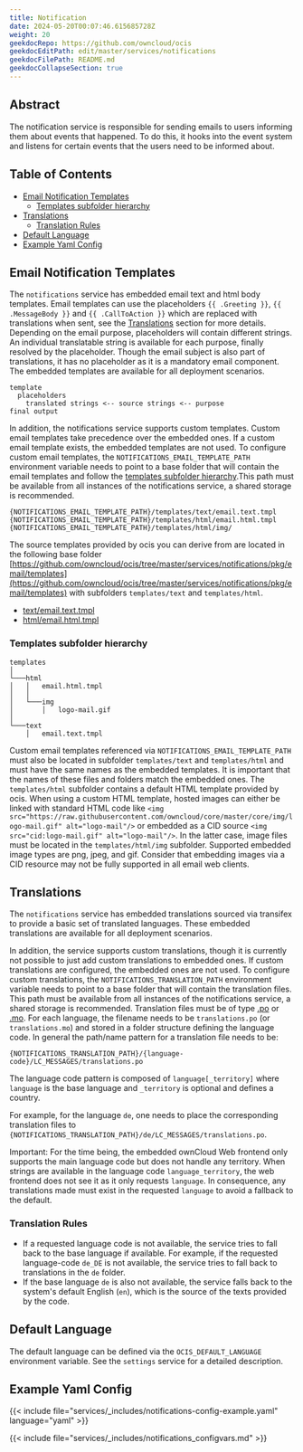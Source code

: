 ```yaml
---
title: Notification
date: 2024-05-20T00:07:46.615685728Z
weight: 20
geekdocRepo: https://github.com/owncloud/ocis
geekdocEditPath: edit/master/services/notifications
geekdocFilePath: README.md
geekdocCollapseSection: true
---
```


<!-- Do not edit this file, it is autogenerated. Edit the service README.md instead -->

## Abstract


The notification service is responsible for sending emails to users informing them about events that happened. To do this, it hooks into the event system and listens for certain events that the users need to be informed about.


## Table of Contents

* [Email Notification Templates](#email-notification-templates)
  * [Templates subfolder hierarchy](#templates-subfolder-hierarchy)
* [Translations](#translations)
  * [Translation Rules](#translation-rules)
* [Default Language](#default-language)
* [Example Yaml Config](#example-yaml-config)

## Email Notification Templates

The `notifications` service has embedded email text and html body templates. Email templates can use the placeholders `{{ .Greeting }}`, `{{ .MessageBody }}` and `{{ .CallToAction }}` which are replaced with translations when sent, see the [Translations](#translations) section for more details. Depending on the email purpose, placeholders will contain different strings. An individual translatable string is available for each purpose, finally resolved by the placeholder. Though the email subject is also part of translations, it has no placeholder as it is a mandatory email component. The embedded templates are available for all deployment scenarios.

```text
template
  placeholders
    translated strings <-- source strings <-- purpose
final output
```

In addition, the notifications service supports custom templates. Custom email templates take precedence over the embedded ones. If a custom email template exists, the embedded templates are not used. To configure custom email templates, the `NOTIFICATIONS_EMAIL_TEMPLATE_PATH` environment variable needs to point to a base folder that will contain the email templates and follow the [templates subfolder hierarchy](#templates-subfolder-hierarchy).This path must be available from all instances of the notifications service, a shared storage is recommended.
```text
{NOTIFICATIONS_EMAIL_TEMPLATE_PATH}/templates/text/email.text.tmpl
{NOTIFICATIONS_EMAIL_TEMPLATE_PATH}/templates/html/email.html.tmpl
{NOTIFICATIONS_EMAIL_TEMPLATE_PATH}/templates/html/img/
```
The source templates provided by ocis you can derive from are located in the following base folder [https://github.com/owncloud/ocis/tree/master/services/notifications/pkg/email/templates](https://github.com/owncloud/ocis/tree/master/services/notifications/pkg/email/templates) with subfolders `templates/text` and `templates/html`.

-   [text/email.text.tmpl](https://github.com/owncloud/ocis/blob/master/services/notifications/pkg/email/templates/text/email.text.tmpl)
-   [html/email.html.tmpl](https://github.com/owncloud/ocis/blob/master/services/notifications/pkg/email/templates/html/email.html.tmpl)

### Templates subfolder hierarchy
```text
templates
│
└───html
│   │   email.html.tmpl
│   │
│   └───img
│       │   logo-mail.gif
│
└───text
    │   email.text.tmpl
```

Custom email templates referenced via `NOTIFICATIONS_EMAIL_TEMPLATE_PATH` must also be located in subfolder `templates/text` and `templates/html` and must have the same names as the embedded templates. It is important that the names of these files and folders match the embedded ones.
The `templates/html` subfolder contains a default HTML template provided by ocis. When using a custom HTML template, hosted images can either be linked with standard HTML code like ```<img src="https://raw.githubusercontent.com/owncloud/core/master/core/img/logo-mail.gif" alt="logo-mail"/>``` or embedded as a CID source ```<img src="cid:logo-mail.gif" alt="logo-mail"/>```. In the latter case, image files must be located in the `templates/html/img` subfolder. Supported embedded image types are png, jpeg, and gif.
Consider that embedding images via a CID resource may not be fully supported in all email web clients.

## Translations

The `notifications` service has embedded translations sourced via transifex to provide a basic set of translated languages. These embedded translations are available for all deployment scenarios.

In addition, the service supports custom translations, though it is currently not possible to just add custom translations to embedded ones. If custom translations are configured, the embedded ones are not used. To configure custom translations,
the `NOTIFICATIONS_TRANSLATION_PATH` environment variable needs to point to a base folder that will contain the translation files. This path must be available from all instances of the notifications service, a shared storage is recommended. Translation files must be of type  [.po](https://www.gnu.org/software/gettext/manual/html_node/PO-Files.html#PO-Files) or [.mo](https://www.gnu.org/software/gettext/manual/html_node/Binaries.html). For each language, the filename needs to be `translations.po` (or `translations.mo`) and stored in a folder structure defining the language code. In general the path/name pattern for a translation file needs to be:

```text
{NOTIFICATIONS_TRANSLATION_PATH}/{language-code}/LC_MESSAGES/translations.po
```

The language code pattern is composed of `language[_territory]` where  `language` is the base language and `_territory` is optional and defines a country.

For example, for the language `de`, one needs to place the corresponding translation files to `{NOTIFICATIONS_TRANSLATION_PATH}/de/LC_MESSAGES/translations.po`.

<!-- also see the userlog readme -->

Important: For the time being, the embedded ownCloud Web frontend only supports the main language code but does not handle any territory. When strings are available in the language code `language_territory`, the web frontend does not see it as it only requests `language`. In consequence, any translations made must exist in the requested `language` to avoid a fallback to the default.

### Translation Rules

*   If a requested language code is not available, the service tries to fall back to the base language if available. For example, if the requested language-code `de_DE` is not available, the service tries to fall back to translations in the `de` folder.
*   If the base language `de` is also not available, the service falls back to the system's default English (`en`),
which is the source of the texts provided by the code.

## Default Language

The default language can be defined via the `OCIS_DEFAULT_LANGUAGE` environment variable. See the `settings` service for a detailed description.
## Example Yaml Config
{{< include file="services/_includes/notifications-config-example.yaml"  language="yaml" >}}

{{< include file="services/_includes/notifications_configvars.md" >}}

